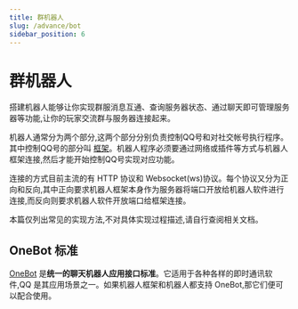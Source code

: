 ```yaml
---
title: 群机器人
slug: /advance/bot
sidebar_position: 6
---
```


# 群机器人

搭建机器人能够让你实现群服消息互通、查询服务器状态、通过聊天即可管理服务器等功能,让你的玩家交流群与服务器连接起来。<!--运营管理的内容写好后这里做一个链接指向那边的机器人文档,讲解机器人都需要什么功能-->

机器人通常分为两个部分,这两个部分分别负责控制QQ号和对社交帐号执行程序。其中控制QQ号的部分叫 [框架](framework.md)。机器人程序必须要通过网络或插件等方式与机器人框架连接,然后才能开始控制QQ号实现对应功能。

连接的方式目前主流的有 HTTP 协议和 Websocket(ws)协议。每个协议又分为正向和反向,其中正向要求机器人框架本身作为服务器将端口开放给机器人软件进行连接,而反向则要求机器人软件开放端口给框架连接。

本篇仅列出常见的实现方法,不对具体实现过程描述,请自行查阅相关文档。

## OneBot 标准

[OneBot](https://onebot.dev/) 是**统一的聊天机器人应用接口标准**。它适用于各种各样的即时通讯软件,QQ 是其应用场景之一。如果机器人框架和机器人都支持 OneBot,那它们便可以配合使用。
